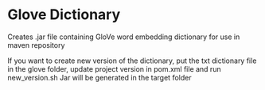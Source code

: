 # Glove Dictionary 

Creates .jar file containing GloVe word embedding dictionary for use in maven repository

If you want to create new version of the dictionary, put the txt dictionary file in the glove folder, update project version in pom.xml file and run new_version.sh
Jar will be generated in the target folder
